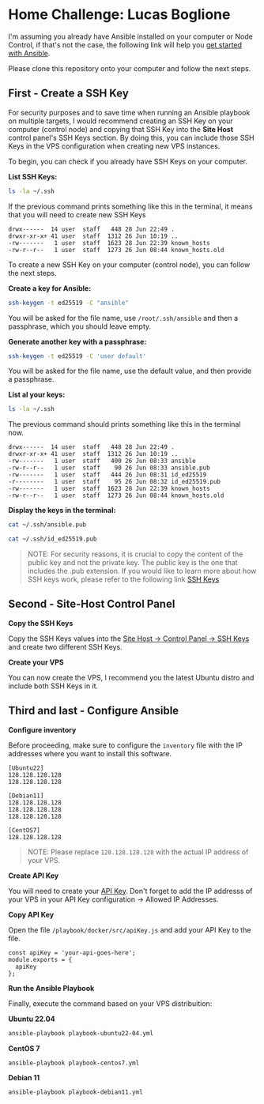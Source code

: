 # Home Challenge: Lucas Boglione

I'm assuming you already have Ansible installed on your computer or Node Control, if that's not the case, the following link will help you <a href="https://docs.ansible.com/ansible/latest/installation_guide/intro_installation.html" target="_blank">get started with Ansible</a>.

Please clone this repository onto your computer and follow the next steps.

## First - Create a SSH Key

For security purposes and to save time when running an Ansible playbook on multiple targets, I would recommend creating an SSH Key on your computer (control node) and copying that SSH Key into the **Site Host** control panel's SSH Keys section. By doing this, you can include those SSH Keys in the VPS configuration when creating new VPS instances.


To begin, you can check if you already have SSH Keys on your computer.

**List SSH Keys:**

```bash
ls -la ~/.ssh
```


If the previous command prints something like this in the terminal, it means that you will need to create new SSH Keys

```
drwx------  14 user  staff   448 28 Jun 22:49 .
drwxr-xr-x+ 41 user  staff  1312 26 Jun 10:19 ..
-rw-------   1 user  staff  1623 28 Jun 22:39 known_hosts
-rw-r--r--   1 user  staff  1273 26 Jun 08:44 known_hosts.old
```


To create a new SSH Key on your computer (control node), you can follow the next  steps. 


**Create a key for Ansible:**

```bash
ssh-keygen -t ed25519 -C "ansible"
```
You will be asked for the file name, use `/root/.ssh/ansible` and then a passphrase, which you should leave empty.


**Generate another key with a passphrase:**

```bash
ssh-keygen -t ed25519 -C 'user default'
```
You will be asked for the file name, use the default value, and then provide a passphrase.


**List al your keys:**

```bash
ls -la ~/.ssh
```

The previous command should prints something like this in the terminal now.

```
drwx------  14 user  staff   448 28 Jun 22:49 .
drwxr-xr-x+ 41 user  staff  1312 26 Jun 10:19 ..
-rw-------   1 user  staff   400 26 Jun 08:33 ansible
-rw-r--r--   1 user  staff    90 26 Jun 08:33 ansible.pub
-rw-------   1 user  staff   444 26 Jun 08:31 id_ed25519
-r--------   1 user  staff    95 26 Jun 08:32 id_ed25519.pub
-rw-------   1 user  staff  1623 28 Jun 22:39 known_hosts
-rw-r--r--   1 user  staff  1273 26 Jun 08:44 known_hosts.old
```

**Display the keys in the terminal:**

```bash
cat ~/.ssh/ansible.pub
```
```bash
cat ~/.ssh/id_ed25519.pub
```

>
>NOTE: For security reasons, it is crucial to copy the content of the public key and not the private key. The public key is the one that includes the .pub extension. If you would like to learn more about how SSH keys work, please refer to the following link <a href="https://kb.sitehost.nz/servers/ssh-keys" target="_blank">SSH Keys</a>
>

## Second - Site-Host Control Panel

**Copy the SSH Keys**

Copy the SSH Keys values into the <a href="https://cp.sitehost.nz/ssh/list-keys" target="_blank">Site Host -> Control Panel -> SSH Keys</a> and create two different SSH Keys. 

**Create your VPS**

You can now create the VPS, I recommend you the latest Ubuntu distro and include both SSH Keys in it.


## Third and last - Configure Ansible

**Configure inventory**

Before proceeding, make sure to configure the `inventory` file with the IP addresses where you want to install this software.

```
[Ubuntu22]
128.128.128.128
128.128.128.128

[Debian11]
128.128.128.128
128.128.128.128
128.128.128.128

[CentOS7]
128.128.128.128
```
>
>NOTE: Please replace `128.128.128.128` with the actual IP address of your VPS.
>

**Create API Key**

You will need to create your <a href="https://cp.sitehost.nz/api/list-keys" target="_blank">API Key</a>. Don't forget to add the IP addresss of your VPS in your API Key configuration -> Allowed IP Addresses.

**Copy API Key**

Open the file `/playbook/docker/src/apiKey.js` and add your API Key to the file.

```
const apiKey = 'your-api-goes-here';
module.exports = {
  apiKey
};
```
**Run the Ansible Playbook**

Finally, execute the command based on your VPS distribuition:

**Ubuntu 22.04**

```bash
ansible-playbook playbook-ubuntu22-04.yml
```

**CentOS 7**

```bash
ansible-playbook playbook-centos7.yml
```

**Debian 11**
```bash
ansible-playbook playbook-debian11.yml
```